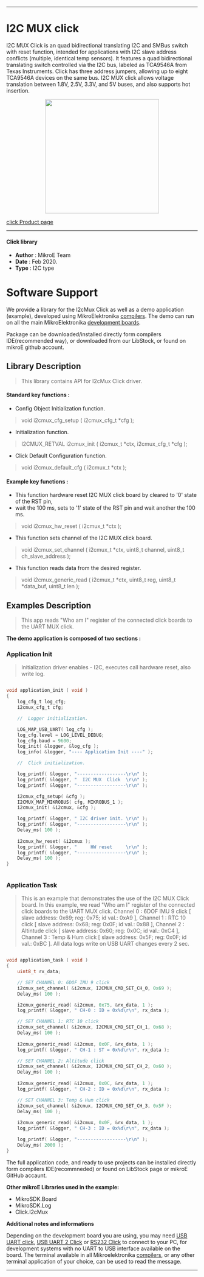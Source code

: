 
---
# I2C MUX click

I2C MUX Click is an quad bidirectional translating I2C and SMBus switch with reset function, intended for applications with I2C slave address conflicts (multiple, identical temp sensors). It features a quad bidirectional translating switch controlled via the I2C bus, labeled as TCA9546A from Texas Instruments. Click has three address jumpers, allowing up to eight TCA9546A devices on the same bus. I2C MUX click allows voltage translation between 1.8V, 2.5V, 3.3V, and 5V buses, and also supports hot insertion.

<p align="center">
  <img src="https://download.mikroe.com/images/click_for_ide/i2cmux_click.png" height=300px>
</p>

[click Product page](<https://www.mikroe.com/i2c-mux-click>)

---


#### Click library 

- **Author**        : MikroE Team
- **Date**          : Feb 2020.
- **Type**          : I2C type


# Software Support

We provide a library for the I2cMux Click 
as well as a demo application (example), developed using MikroElektronika 
[compilers](http://shop.mikroe.com/compilers). 
The demo can run on all the main MikroElektronika [development boards](http://shop.mikroe.com/development-boards).

Package can be downloaded/installed directly form compilers IDE(recommended way), or downloaded from our LibStock, or found on mikroE github account. 

## Library Description

> This library contains API for I2cMux Click driver.

#### Standard key functions :

- Config Object Initialization function.
> void i2cmux_cfg_setup ( i2cmux_cfg_t *cfg ); 
 
- Initialization function.
> I2CMUX_RETVAL i2cmux_init ( i2cmux_t *ctx, i2cmux_cfg_t *cfg );

- Click Default Configuration function.
> void i2cmux_default_cfg ( i2cmux_t *ctx );


#### Example key functions :

- This function hardware reset I2C MUX click board by cleared to '0' state of the RST pin,
- wait the 100 ms, sets to '1' state of the RST pin and wait another the 100 ms.
> void i2cmux_hw_reset ( i2cmux_t *ctx );
 
- This function sets channel of the I2C MUX click board.
> void i2cmux_set_channel ( i2cmux_t *ctx, uint8_t channel, uint8_t ch_slave_address );

- This function reads data from the desired register.
> void i2cmux_generic_read ( i2cmux_t *ctx, uint8_t reg, uint8_t *data_buf, uint8_t len );

## Examples Description

> This app reads "Who am I" register of the connected click boards to the UART MUX click.

**The demo application is composed of two sections :**

### Application Init 

> Initialization driver enables - I2C,
> executes call hardware reset, also write log.

```c

void application_init ( void )
{
    log_cfg_t log_cfg;
    i2cmux_cfg_t cfg;

    //  Logger initialization.

    LOG_MAP_USB_UART( log_cfg );
    log_cfg.level = LOG_LEVEL_DEBUG;
    log_cfg.baud = 9600;
    log_init( &logger, &log_cfg );
    log_info( &logger, "---- Application Init ----" );

    //  Click initialization.

    log_printf( &logger, "------------------\r\n" );
    log_printf( &logger, "  I2C MUX  Click  \r\n" );
    log_printf( &logger, "------------------\r\n" );

    i2cmux_cfg_setup( &cfg );
    I2CMUX_MAP_MIKROBUS( cfg, MIKROBUS_1 );
    i2cmux_init( &i2cmux, &cfg );

    log_printf( &logger, " I2C driver init. \r\n" );
    log_printf( &logger, "------------------\r\n" );
    Delay_ms( 100 );
     
    i2cmux_hw_reset( &i2cmux );
    log_printf( &logger, "     HW reset     \r\n" );
    log_printf( &logger, "------------------\r\n" );
    Delay_ms( 100 );
}
  
```

### Application Task

> This is an example that demonstrates the use of the I2C MUX Click board.
> In this example, we read "Who am I" register of the connected click boards to the UART MUX click.
> Channel 0 : 6DOF IMU 9 click [ slave address: 0x69; reg: 0x75; id val.: 0xA9 ],
> Channel 1 : RTC 10 click     [ slave address: 0x68; reg: 0x0F; id val.: 0x88 ],
> Channel 2 : Altintude click  [ slave address: 0x60; reg: 0x0C; id val.: 0xC4 ],
> Channel 3 : Temp & Hum click [ slave address: 0x5F; reg: 0x0F; id val.: 0xBC ].
> All data logs write on USB UART changes every 2 sec.

```c

void application_task ( void )
{
    uint8_t rx_data;

    // SET CHANNEL 0: 6DOF IMU 9 click
    i2cmux_set_channel( &i2cmux, I2CMUX_CMD_SET_CH_0, 0x69 );
    Delay_ms( 100 );

    i2cmux_generic_read( &i2cmux, 0x75, &rx_data, 1 );
    log_printf( &logger, " CH-0 : ID = 0x%d\r\n", rx_data );

    // SET CHANNEL 1: RTC 10 click
    i2cmux_set_channel( &i2cmux, I2CMUX_CMD_SET_CH_1, 0x68 );
    Delay_ms( 100 );
    
    i2cmux_generic_read( &i2cmux, 0x0F, &rx_data, 1 );
    log_printf( &logger, " CH-1 : ST = 0x%d\r\n", rx_data );

    // SET CHANNEL 2: Altitude click
    i2cmux_set_channel( &i2cmux, I2CMUX_CMD_SET_CH_2, 0x60 );
    Delay_ms( 100 );
    
    i2cmux_generic_read( &i2cmux, 0x0C, &rx_data, 1 );
    log_printf( &logger, " CH-2 : ID = 0x%d\r\n", rx_data );

    // SET CHANNEL 3: Temp & Hum click
    i2cmux_set_channel( &i2cmux, I2CMUX_CMD_SET_CH_3, 0x5F );
    Delay_ms( 100 );
    
    i2cmux_generic_read( &i2cmux, 0x0F, &rx_data, 1 );
    log_printf( &logger, " CH-3 : ID = 0x%d\r\n", rx_data );

    log_printf( &logger, "------------------\r\n" );
    Delay_ms( 2000 );
}


```

The full application code, and ready to use projects can be  installed directly form compilers IDE(recommneded) or found on LibStock page or mikroE GitHub accaunt.

**Other mikroE Libraries used in the example:** 

- MikroSDK.Board
- MikroSDK.Log
- Click.I2cMux

**Additional notes and informations**

Depending on the development board you are using, you may need 
[USB UART click](http://shop.mikroe.com/usb-uart-click), 
[USB UART 2 Click](http://shop.mikroe.com/usb-uart-2-click) or 
[RS232 Click](http://shop.mikroe.com/rs232-click) to connect to your PC, for 
development systems with no UART to USB interface available on the board. The 
terminal available in all Mikroelektronika 
[compilers](http://shop.mikroe.com/compilers), or any other terminal application 
of your choice, can be used to read the message.



---

